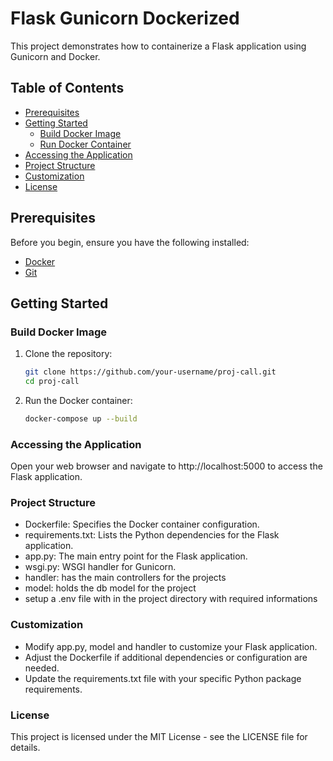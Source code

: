 # Flask Gunicorn Dockerized

This project demonstrates how to containerize a Flask application using Gunicorn and Docker.

## Table of Contents

- [Prerequisites](#prerequisites)
- [Getting Started](#getting-started)
  - [Build Docker Image](#build-docker-image)
  - [Run Docker Container](#run-docker-container)
- [Accessing the Application](#accessing-the-application)
- [Project Structure](#project-structure)
- [Customization](#customization)
- [License](#license)

## Prerequisites

Before you begin, ensure you have the following installed:

- [Docker](https://www.docker.com/)
- [Git](https://git-scm.com/)

## Getting Started

### Build Docker Image

1. Clone the repository:

   ```bash
   git clone https://github.com/your-username/proj-call.git
   cd proj-call

2. Run the Docker container:
    ```bash 
    docker-compose up --build

### Accessing the Application
Open your web browser and navigate to http://localhost:5000 to access the Flask application.

### Project Structure
- Dockerfile: Specifies the Docker container configuration.
- requirements.txt: Lists the Python dependencies for the Flask application.
- app.py: The main entry point for the Flask application.
- wsgi.py: WSGI handler for Gunicorn.
- handler: has the main controllers for the projects
- model: holds the db model for the project
- setup a .env file with in the project directory with required informations


### Customization
- Modify app.py, model and handler to customize your Flask application.
- Adjust the Dockerfile if additional dependencies or configuration are needed.
- Update the requirements.txt file with your specific Python package requirements.


### License
This project is licensed under the MIT License - see the LICENSE file for details.